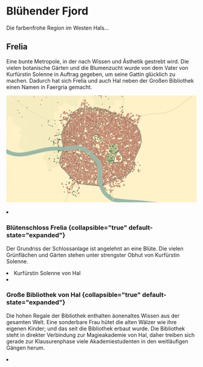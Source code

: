 # Blühender Fjord

Die farbenfrohe Region im Westen Hals...

## Frelia

Eine bunte Metropole, in der nach Wissen und Ästhetik gestrebt wird. Die vielen botanische Gärten und die Blumenzucht
wurde von dem Vater von Kurfürstin Solenne in Auftrag gegeben, um seine Gattin glücklich zu machen. Dadurch hat sich
Frelia und auch Hal neben der Großen Bibliothek einen Namen in Faergria gemacht.

![](../images/places/Hal/frelia.png)

<procedure title="Charaktere von diesem Ort">
<list columns="3">
<!-- <li><a href="Frille.md"></a></li> -->
<!-- <li><a href="Ignaz.md"></a></li> -->
<!-- <li><a href="Julianne.md"></a></li> -->
<li><a href="Linet.md"></a></li>
</list>
</procedure>

### Blütenschloss Frelia {collapsible="true" default-state="expanded"}

Der Grundriss der Schlossanlage ist angelehnt an eine Blüte. Die vielen Grünflächen und Gärten stehen unter strengster
Obhut von Kurfürstin Solenne.

<procedure title="Charaktere von diesem Ort">
<list columns="3">
<li>Kurfürstin Solenne von Hal</li>
<li><a href="Sonya.md"></a></li>
<!-- <li><a href="Marine.md"></a></li> -->
</list>
</procedure>

<!--
## Magieakademie von Hal {collapsible="true" default-state="expanded"}

<procedure title="Charaktere von diesem Ort">
<list columns="3">
<li><a href="Theodoric.md"></a></li>
</list>
</procedure>
-->

### Große Bibliothek von Hal {collapsible="true" default-state="expanded"}

Die hohen Regale der Bibliothek enthalten äonenaltes Wissen aus der gesamten Welt. Eine sonderbare Frau hütet die alten
Wälzer wie ihre eigenen Kinder; und das seit die Bibliothek erbaut wurde. Die Bibliothek steht in direkter Verbindung
zur Magieakademie von Hal, daher treiben sich gerade zur Klausurenphase viele Akademiestudenten in den weitläufigen
Gängen herum.

<procedure title="Charaktere von diesem Ort">
<list columns="3">
<li><a href="Seloue.md"></a></li>
<!-- <li><a href="Lavande.md"></a></li> -->
</list>
</procedure>
